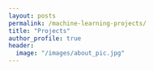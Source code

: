 ```yaml
---
layout: posts
permalink: /machine-learning-projects/
title: "Projects"
author_profile: true
header:
  image: "/images/about_pic.jpg"
---
```



